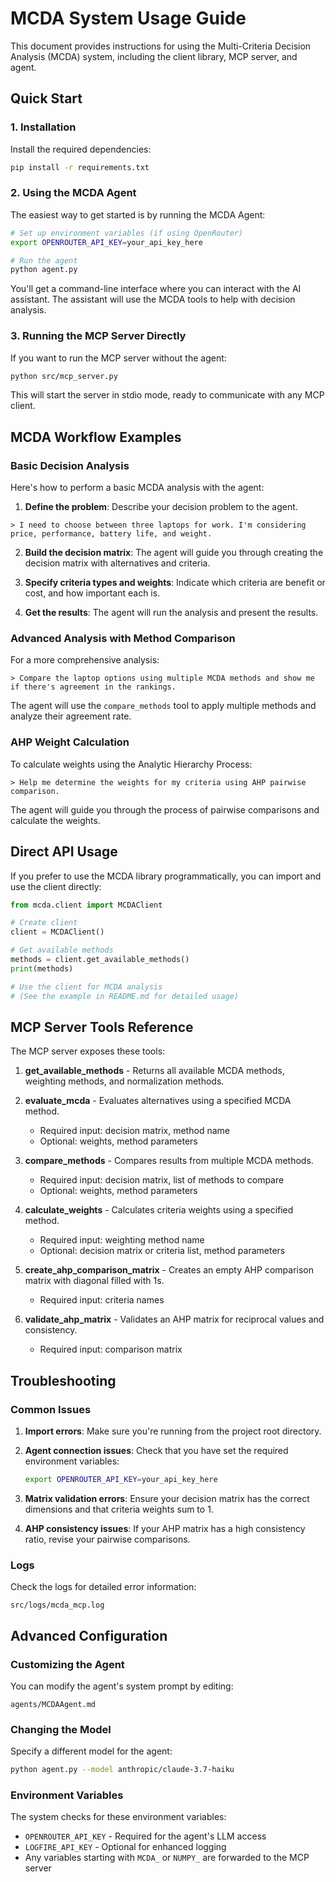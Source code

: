# MCDA System Usage Guide

This document provides instructions for using the Multi-Criteria Decision Analysis (MCDA) system, including the client library, MCP server, and agent.

## Quick Start

### 1. Installation

Install the required dependencies:

```bash
pip install -r requirements.txt
```

### 2. Using the MCDA Agent

The easiest way to get started is by running the MCDA Agent:

```bash
# Set up environment variables (if using OpenRouter)
export OPENROUTER_API_KEY=your_api_key_here

# Run the agent
python agent.py
```

You'll get a command-line interface where you can interact with the AI assistant. The assistant will use the MCDA tools to help with decision analysis.

### 3. Running the MCP Server Directly

If you want to run the MCP server without the agent:

```bash
python src/mcp_server.py
```

This will start the server in stdio mode, ready to communicate with any MCP client.

## MCDA Workflow Examples

### Basic Decision Analysis

Here's how to perform a basic MCDA analysis with the agent:

1. **Define the problem**: Describe your decision problem to the agent.

```
> I need to choose between three laptops for work. I'm considering price, performance, battery life, and weight.
```

2. **Build the decision matrix**: The agent will guide you through creating the decision matrix with alternatives and criteria.

3. **Specify criteria types and weights**: Indicate which criteria are benefit or cost, and how important each is.

4. **Get the results**: The agent will run the analysis and present the results.

### Advanced Analysis with Method Comparison

For a more comprehensive analysis:

```
> Compare the laptop options using multiple MCDA methods and show me if there's agreement in the rankings.
```

The agent will use the `compare_methods` tool to apply multiple methods and analyze their agreement rate.

### AHP Weight Calculation

To calculate weights using the Analytic Hierarchy Process:

```
> Help me determine the weights for my criteria using AHP pairwise comparison.
```

The agent will guide you through the process of pairwise comparisons and calculate the weights.

## Direct API Usage

If you prefer to use the MCDA library programmatically, you can import and use the client directly:

```python
from mcda.client import MCDAClient

# Create client
client = MCDAClient()

# Get available methods
methods = client.get_available_methods()
print(methods)

# Use the client for MCDA analysis
# (See the example in README.md for detailed usage)
```

## MCP Server Tools Reference

The MCP server exposes these tools:

1. **get_available_methods** - Returns all available MCDA methods, weighting methods, and normalization methods.

2. **evaluate_mcda** - Evaluates alternatives using a specified MCDA method.
   - Required input: decision matrix, method name
   - Optional: weights, method parameters

3. **compare_methods** - Compares results from multiple MCDA methods.
   - Required input: decision matrix, list of methods to compare
   - Optional: weights, method parameters

4. **calculate_weights** - Calculates criteria weights using a specified method.
   - Required input: weighting method name
   - Optional: decision matrix or criteria list, method parameters

5. **create_ahp_comparison_matrix** - Creates an empty AHP comparison matrix with diagonal filled with 1s.
   - Required input: criteria names

6. **validate_ahp_matrix** - Validates an AHP matrix for reciprocal values and consistency.
   - Required input: comparison matrix

## Troubleshooting

### Common Issues

1. **Import errors**: Make sure you're running from the project root directory.

2. **Agent connection issues**: Check that you have set the required environment variables:
   ```bash
   export OPENROUTER_API_KEY=your_api_key_here
   ```

3. **Matrix validation errors**: Ensure your decision matrix has the correct dimensions and that criteria weights sum to 1.

4. **AHP consistency issues**: If your AHP matrix has a high consistency ratio, revise your pairwise comparisons.

### Logs

Check the logs for detailed error information:

```
src/logs/mcda_mcp.log
```

## Advanced Configuration

### Customizing the Agent

You can modify the agent's system prompt by editing:

```
agents/MCDAAgent.md
```

### Changing the Model

Specify a different model for the agent:

```bash
python agent.py --model anthropic/claude-3.7-haiku
```

### Environment Variables

The system checks for these environment variables:

- `OPENROUTER_API_KEY` - Required for the agent's LLM access
- `LOGFIRE_API_KEY` - Optional for enhanced logging
- Any variables starting with `MCDA_` or `NUMPY_` are forwarded to the MCP server
